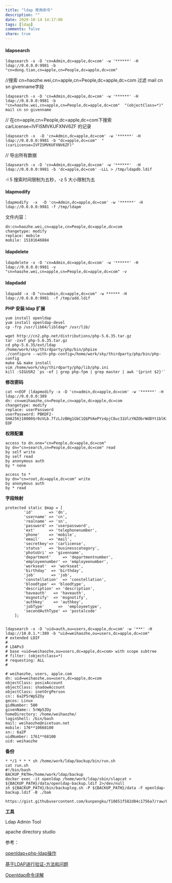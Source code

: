 ```yaml
---
title: "ldap 常用命令"
description: ""
date: 2020-10-14 14:17:00
tags: [ldap]
comments: false
share: true
---
```


#### ldapsearch

```
ldapsearch -x -D 'cn=Admin,dc=apple,dc=com' -w '******' -H ldap://0.0.0.0:9981 -b "cn=dong.tian,cn=apple,cn=People,dc=apple,dc=com" 
```

//搜索 cn=haozhe.wei,cn=apple,cn=People,dc=apple,dc=com 过滤 mail cn sn givenname字段

```
ldapsearch -x -D 'cn=Admin,dc=apple,dc=com' -w '******' -H ldap://0.0.0.0:9981 -b "cn=haozhe.wei,cn=apple,cn=People,dc=apple,dc=com"  "(objectClass=*)" mail cn sn givenname
```

 // 在cn=apple,cn=People,dc=apple,dc=com下搜索 carLicense=IVFISMVKUFXNV6ZF 的记录

```
ldapsearch -x  -D 'cn=Admin,dc=apple,dc=com' -w '******' -H ldap://0.0.0.0:9981 -b "dc=apple,dc=com"  "(carLicense=IVFISMVKUFXNV6ZF)"
```

 // 导出所有数据

```
ldapsearch -x -D 'cn=Admin,dc=apple,dc=com' -w '******'  -H ldap://0.0.0.0:9981 -b 'dc=apple,dc=com' -LLL > /tmp/ldapdb.ldif
```

-l 5 搜索时间限制为五秒，-z 5 大小限制为五

#### ldapmodify

```
ldapmodify  -x  -D 'cn=Admin,dc=apple,dc=com' -w '******' -H ldap://0.0.0.0:9981 -f /tmp/ldapm
```

文件内容： 

```
dn:cn=haozhe.wei,cn=apple,cn=People,dc=apple,dc=com 
changetype: modify
replace: mobile
mobile: 15101646884
```

#### ldapdelete

```
ldapdelete -x -D 'cn=Admin,dc=apple,dc=com' -w '******' -H ldap://0.0.0.0:9981 -v "cn=haozhe.wei,cn=apple,cn=People,dc=apple,dc=com" -v
```

#### ldapdadd

```
ldapadd -x -D "cn=admin,dc=apple,dc=com" -w ****** -H ldap://0.0.0.0:9981  -f /tmp/add.ldif 
```
<!-- more -->

**PHP 安装 ldap 扩展**

```
yum install openldap
yum install openldap-devel
cp -frp /usr/lib64/libldap* /usr/lib/ 

wget http://cn2.php.net/distributions/php-5.6.35.tar.gz
tar -zxvf php-5.6.35.tar.gz 
cd php-5.6.35/ext/ldap
/home/work/sky/thirdparty/php/bin/phpize
./configure --with-php-config=/home/work/sky/thirdparty/php/bin/php-config
make && make install
vim /home/work/sky/thirdparty/php/lib/php.ini
kill -SIGUSR2 `ps -ef | grep php-fpm | grep master | awk '{print $2}'`
```

**修改密码**

```
cat <<EOF |ldapmodify -x -D 'cn=admin,dc=apple,dc=com' -w '******' -H ldap://0.0.0.0:389
dn: cn=weihaozhe,cn=People,cn=apple,dc=apple,dc=com
changetype: modify
replace: userPassword
userPassword: PBKDF2-SHA256}10000$r0zVLb.7fzLJzBHg1GbC1Q$PVAePYz4pjC8uc31UlzYNZObrWdDYt1blKiR90EvrQ85CgK9FZ4/rPjhETHUx5YXs.E
EOF
```

**权限配置**

```
access to dn.one="cn=People,dc=apple,dc=com"
by dn="cn=search,cn=People,dc=apple,dc=com" read
by self write
by self read
by anonymous auth
by * none

access to *
by dn="cn=root,dc=apple,dc=com" write
by anonymous auth
by * read
```

**字段映射**

```
protected static $map = [
        'id'       => 'dn',
        'username' => 'cn',
        'realname' => 'sn',
        'password' => 'userpassword',
        'ext'      => 'telephonenumber',
        'phone'    => 'mobile',
        'email'    => 'mail',
        'secretkey'=> 'carlicense',
        'status'   => 'businesscategory',
        'photoUri' => 'givenname',
        'department'     => 'departmentnumber',
        'employeenumber' => 'employeenumber',
        'workseat'  => 'workseat',
        'birthday'  => 'birthday',
        'job'       => 'job',
        'constellation'  => 'constellation',
        'bloodtype' => 'bloodtype',
        'description' => 'description',
        'haveauth'   => 'haveauth',
        'msgnotify'  => 'msgnotify',
        'authkey'    => 'authkey',
        'jobType'      =>  'employeetype',
        'secondAuthType' => 'postalcode'
    ];


ldapsearch -x -D 'uid=auth,ou=users,dc=apple,dc=com' -w '***' -H ldap://10.0.1.*:389 -b "uid=weihaozhe,ou=users,dc=apple,dc=com"
# extended LDIF
#
# LDAPv3
# base <uid=weihaozhe,ou=users,dc=apple,dc=com> with scope subtree
# filter: (objectclass=*)
# requesting: ALL
#

# weihaozhe, users, apple.com
dn: uid=weihaozhe,ou=users,dc=apple,dc=com
objectClass: posixAccount
objectClass: shadowAccount
objectClass: inetOrgPerson
cn:: 6a2P5rWp5ZOy
gecos: Linux
gidNumber: 500
givenName:: 5rWp5ZOy
homeDirectory: /home/weihaozhe/
loginShell: /bin/bash
mail: weihaozhe@nicetuan.net
mobile: 176**10668100
sn:: 6a2P
uidNumber: 1761**68100
uid: weihaozhe
```

**备份**

```
* */1 * * * sh /home/work/ldap/backup/bin/run.sh
cat run.sh
#!/bin/bash
BACKUP_PATH=/home/work/ldap/backup
docker exec -it openldap /home/work/ldap/sbin/slapcat > ${BACKUP_PATH}/data/openldap-backup.ldif 2>/dev/null
sh ${BACKUP_PATH}/bin/backuplog.sh -P ${BACKUP_PATH}/data -F openldap-backup.ldif -B ./bak

https://gist.githubusercontent.com/kunpengku/f18651f582d84c1756a7/raw/03b001a8ad0c3ba544f07e3d1512d7db60d1dd84/backuplog.sh
```

**工具**

Ldap Admin Tool

apache directory studio



参考：

[openldap+php-ldap操作](https://www.cnblogs.com/dwj97/p/7513509.html)

[基于LDAP进行验证-方法和问题](http://blog.csdn.net/peterwanghao/article/details/7481444) 

[Openldap命令详解](https://www.cnblogs.com/xzkzzz/p/9269714.html)